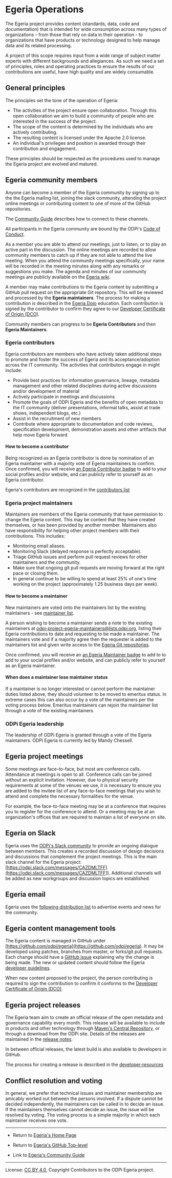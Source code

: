 <!-- SPDX-License-Identifier: CC-BY-4.0 -->
<!-- Copyright Contributors to the ODPi Egeria project. -->

# Egeria Operations

The Egeria project provides content (standards, data, code and documentation) that is intended for wide consumption
across many types of organizations - from those that rely on data in their operation - to organizations that have products
or technology designed to help manage data and its related processing.

A project of this scope requires input from a wide range of subject matter experts with different backgrounds and allegiances.
As such we need a set of principles, roles and operating practices to ensure the results of our contributions are useful,
have high quality and are widely consumable.

## General principles

The principles set the tone of the operation of Egeria:

* The activities of the project ensure open collaboration.
Through this open collaboration we aim to build a community of people who are interested in the success of the project.
* The scope of the content is determined by the individuals who are actively contributing.
* The resulting content is licensed under the Apache 2.0 license.
* An individual's privileges and position is awarded through their contribution and engagement.

These principles should be respected as the procedures used to manage the Egeria project are evolved and matured.

## Egeria community members

Anyone can become a member of the Egeria community by signing up to the
the Egeria mailing list, joining the slack community, attending the project online meetings
or contributing content to one of more of the GitHub repositories.

The [Community Guide](./Community-Guide.md) describes how to connect to these channels.

All participants in the Egeria community are bound by the ODPi's
[Code of Conduct](https://github.com/odpi/specs/wiki/ODPi-Code-of-Conduct).

As a member you are able to attend our meetings, just to listen, or to play an active part in the discussion.
The online meetings are recorded to allow community members to catch up if they are not able to attend the live meeting.
When you attend the community meetings specifically, your name will be recorded in the meeting minutes along with any remarks or suggestions you make.
The agenda and minutes of our community meetings are publicly available on the [Egeria wiki](https://github.com/odpi/egeria/wiki).

A member may make contributions to the Egeria content by submitting a
GitHub pull request on the appropriate Git repository.
This will be reviewed and processed by the **Egeria maintainers**.
The process for making a contribution is described in the
[Egeria Dojo](open-metadata-resources/open-metadata-tutorials/egeria-dojo) education.
Each contribution is signed by the contributor to confirm they
agree to our [Developer Certificate of Origin (DCO)](developer-resources/why-the-dco.md).

Community members can progress to be **Egeria Contributors** and then **Egeria Maintainers**.

### Egeria contributors

Egeria contributors are members who have actively taken additional steps to promote and foster the success of Egeria and its acceptance/adoption across the IT community. The activities that contributors engage in might include:

* Provide best practices for information governance, lineage, metadata management and other related disciplines during active discussions and/or development of material
* Actively participate in meetings and discussions
* Promote the goals of ODPi Egeria and the benefits of open metadata to the IT community (deliver presentations, informal talks, assist at trade shows, independent blogs, etc.)
* Assist in the recruitment of new members
* Contribute where appropriate to documentation and code reviews, specification development, demonstration assets and other artifacts that help move Egeria forward

#### How to become a contributor

Being recognized as an Egeria contributor is done by nomination of an Egeria maintainer with a majority vote
of Egeria maintainers to confirm. Once confirmed, you will receive 
[an Egeria Contributor badge](developer-resources/badges) to add to
your social profiles and/or website, and can publicly refer to yourself as an Egeria contributor.

Egeria's contributors are recognized in the [contributors list](CONTRIBUTORS.md)

### Egeria project maintainers

Maintainers are members of the Egeria community that have permission to change the Egeria content.
This may be content that they have created themselves, or has been provided by another member.
Maintainers also have responsibility for helping other project members with their contributions.
This includes:
* Monitoring email aliases.
* Monitoring Slack (delayed response is perfectly acceptable).
* Triage GitHub issues and perform pull request reviews for other maintainers and the community.
* Make sure that ongoing git pull requests are moving forward at the right pace or closing them.
* In general continue to be willing to spend at least 25% of one's time
working on the project (approximately 1.25 business days per week).

#### How to become a maintainer

New maintainers are voted onto the maintainers list by the existing maintainers - see
[maintainer list](./MAINTAINERS.md).

A person wishing to become a maintainer sends a note to the existing maintainers
at odpi-project-egeria-maintainers@lists.odpi.org, listing their Egeria contributions to date and
requesting to be made a maintainer.
The maintainers vote and if a majority agree then the requester
is added to the maintainers list and given write access to the
[Egeria Git repositories](developer-resources/tools/Git-GitHub.md). 

Once confirmed, you will receive an
[an Egeria Maintainer badge](developer-resources/badges) to add to
to add to your social profiles and/or website,
and can publicly refer to yourself as an Egeria maintainer.

#### When does a maintainer lose maintainer status

If a maintainer is no longer interested or cannot perform the maintainer duties listed above, they
should volunteer to be moved to emeritus status. In extreme cases this can also occur by a vote of
the maintainers per the voting process below.
Emeritus maintainers can rejoin the maintainer list through a vote of the
existing maintainers.

### ODPi Egeria leadership

The leadership of ODPi Egeria is granted through a vote of the Egeria maintainers.
ODPi Egeria is currently led by Mandy Chessell.

## Egeria project meetings

Some meetings are face-to-face, but most are conference calls.  
Attendance at meetings is open to all.  Conference calls can be joined without an explicit invitation.
However, due to physical security requirements at some of the venues we use,
it is necessary to ensure you are added to the invitee list of any face-to-face meetings
that you wish to attend and complete the necessary formalities for the venue.

For example, the face-to-face meeting may be at a conference that requires you to register for the conference to attend.
Or a meeting may be at an organization's offices that are required to maintain a list of everyone on site.

## Egeria on Slack

Egeria uses the [ODPi's Slack community](http://slack.odpi.org/) to provide an ongoing dialogue between members.
This creates a recorded discussion of design decisions and discussions that complement the project meetings.
This is the main slack channel for the Egeria project:
[https://odpi.slack.com/messages/CAZDMLTFF](https://odpi.slack.com/messages/CAZDMLTFF]).
Additional channels will be added as new workgroups and discussion topics are established.

## Egeria email

Egeria uses the [following distribution list](https://lists.odpi.org/g/odpi-project-egeria)
to advertise events and news for the community.

## Egeria content management tools

The Egeria content is managed in GitHub under [https://github.com/odpi/egeria](https://github.com/odpi/egeria).
It may be developed using patches, branches from master, or forks/git pull requests.
Each change should have a [GitHub issue](https://github.com/odpi/egeria/issues) explaining why the change is being made.
The new or updated content should follow the Egeria
[developer guidelines](https://egeria.odpi.org/developer-resources/Developer-Guidelines).

When new content proposed to the project, the person contributing is required to sign the contribution
to confirm it conforms to the [Developer Certificate of Origin (DCO)](https://developercertificate.org/).

## Egeria project releases

The Egeria team aim to create an official release of the open metadata and governance capability every month.
This release will be available to include in products and other technology through
[Maven's Central Repository](https://search.maven.org), or through a download from the ODPi site.
Details of the releases are maintained in the [release notes](release-notes).

In between official releases, the latest build is also available to developers in GitHub.

The process for creating a release is described in the [developer-resources](developer-resources/Release-Process.md)

## Conflict resolution and voting

In general, we prefer that technical issues and maintainer membership are amicably worked out
between the persons involved. If a dispute cannot be decided independently, the maintainers can be
called in to decide an issue. If the maintainers themselves cannot decide an issue, the issue will
be resolved by voting. The voting process is a simple majority in which each maintainer receives one vote.

----
* Return to [Egeria's Home Page](https://egeria.odpi.org)
* Return to [Egeria's GitHub Top-level](https://github.com/odpi/egeria)


* Link to [Egeria's Community Guide](Community-Guide.md)


----
License: [CC BY 4.0](https://creativecommons.org/licenses/by/4.0/),
Copyright Contributors to the ODPi Egeria project.

